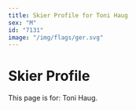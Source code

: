 ```yaml
---
title: Skier Profile for Toni Haug
sex: "M"
id: "7131"
image: "/img/flags/ger.svg" 
---
```


# Skier Profile

This page is for: Toni Haug.
    